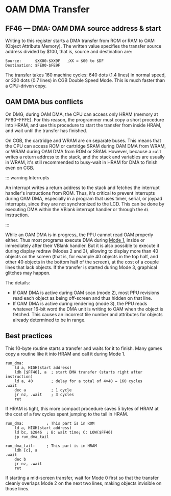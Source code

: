 
# OAM DMA Transfer

## FF46 — DMA: OAM DMA source address & start

Writing to this register starts a DMA transfer from ROM or RAM to OAM
(Object Attribute Memory).  The written value specifies the
transfer source address divided by $100, that is, source and destination are:

```
Source:      $XX00-$XX9F   ;XX = $00 to $DF
Destination: $FE00-$FE9F
```

The transfer takes 160 machine cycles: 640 dots (1.4 lines) in normal speed,
or 320 dots (0.7 lines) in CGB Double Speed Mode.
This is much faster than a CPU-driven copy.

## OAM DMA bus conflicts

On DMG, during OAM DMA, the CPU can access only HRAM (memory at $FF80-$FFFE).
For this reason, the programmer must copy a short procedure into HRAM, and use
this procedure to start the transfer from inside HRAM, and wait until
the transfer has finished.

On CGB, the cartridge and WRAM are on separate buses.
This means that the CPU can access ROM or cartridge SRAM during OAM DMA from WRAM, or WRAM during OAM DMA from ROM or SRAM.
However, because a `call` writes a return address to the stack, and the stack and variables are usually in WRAM,
it's still recommended to busy-wait in HRAM for DMA to finish even on CGB.

::: warning Interrupts

An interrupt writes a return address to the stack and fetches the interrupt handler's instructions from ROM.
Thus, it's critical to prevent interrupts during OAM DMA, especially in a program that uses timer, serial, or joypad interrupts, since they are not synchronized to the LCD.
This can be done by executing DMA within the VBlank interrupt handler or through the `di` instruction.

:::

While an OAM DMA is in progress, the PPU cannot read OAM properly either.
Thus most programs execute DMA during [Mode 1](<#STAT modes>), inside or immediately after their VBlank handler.
But it is also possible to execute it during display redraw (Modes 2 and 3),
allowing to display more than 40 objects on the screen (that is, for
example 40 objects in the top half, and other 40 objects in the bottom half of
the screen), at the cost of a couple lines that lack objects.
If the transfer is started during Mode 3, graphical glitches may happen.

The details:

* If OAM DMA is active during OAM scan (mode 2), most PPU revisions read each object
  as being off-screen and thus hidden on that line.
* If OAM DMA is active during rendering (mode 3), the PPU reads whatever 16-bit word
  the DMA unit is writing to OAM when the object is fetched.
  This causes an incorrect tile number and attributes for objects already determined to be in range.

<!-- TODO: find Hacktix test ROM -->
<!-- TODO: keep working on "Red from OAM", a reproducer that races the beam to overwrite tile number and attributes of objects previously seen in Mode 2 -->

## Best practices

This 10-byte routine starts a transfer and waits for it to finish.
Many games copy a routine like it into HRAM and call it during Mode 1.

```rgbasm
run_dma:
    ld a, HIGH(start address)
    ldh [$FF46], a  ; start DMA transfer (starts right after instruction)
    ld a, 40        ; delay for a total of 4×40 = 160 cycles
.wait
    dec a           ; 1 cycle
    jr nz, .wait    ; 3 cycles
    ret
```

If HRAM is tight, this more compact procedure saves 5 bytes of HRAM
at the cost of a few cycles spent jumping to the tail in HRAM.

```rgbasm
run_dma:          ; This part is in ROM
    ld a, HIGH(start address)
    ld bc, $2846  ; B: wait time; C: LOW($FF46)
    jp run_dma_tail

run_dma_tail:     ; This part is in HRAM
    ldh [c], a
.wait
    dec b
    jr nz, .wait
    ret
```

If starting a mid-screen transfer, wait for Mode 0 first
so that the transfer cleanly overlaps Mode 2 on the next two lines,
making objects invisible on those lines.
